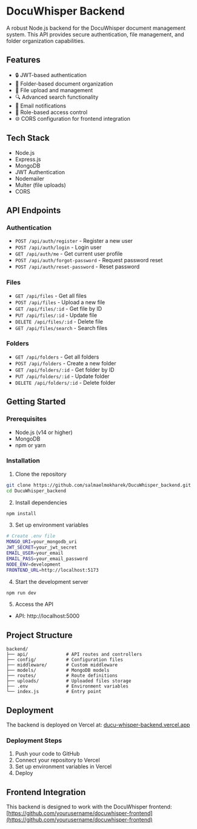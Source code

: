 # DocuWhisper Backend

A robust Node.js backend for the DocuWhisper document management system. This API provides secure authentication, file management, and folder organization capabilities.

## Features

- 🔒 JWT-based authentication
- 📁 Folder-based document organization
- 📝 File upload and management
- 🔍 Advanced search functionality
- 📧 Email notifications
- 🔐 Role-based access control
- 🌐 CORS configuration for frontend integration

## Tech Stack

- Node.js
- Express.js
- MongoDB
- JWT Authentication
- Nodemailer
- Multer (file uploads)
- CORS

## API Endpoints

### Authentication
- `POST /api/auth/register` - Register a new user
- `POST /api/auth/login` - Login user
- `GET /api/auth/me` - Get current user profile
- `POST /api/auth/forgot-password` - Request password reset
- `POST /api/auth/reset-password` - Reset password

### Files
- `GET /api/files` - Get all files
- `POST /api/files` - Upload a new file
- `GET /api/files/:id` - Get file by ID
- `PUT /api/files/:id` - Update file
- `DELETE /api/files/:id` - Delete file
- `GET /api/files/search` - Search files

### Folders
- `GET /api/folders` - Get all folders
- `POST /api/folders` - Create a new folder
- `GET /api/folders/:id` - Get folder by ID
- `PUT /api/folders/:id` - Update folder
- `DELETE /api/folders/:id` - Delete folder

## Getting Started

### Prerequisites
- Node.js (v14 or higher)
- MongoDB
- npm or yarn

### Installation

1. Clone the repository
```bash
git clone https://github.com/salmaelmokharek/DucuWhisper_backend.git
cd DucuWhisper_backend
```

2. Install dependencies
```bash
npm install
```

3. Set up environment variables
```bash
# Create .env file
MONGO_URI=your_mongodb_uri
JWT_SECRET=your_jwt_secret
EMAIL_USER=your_email
EMAIL_PASS=your_email_password
NODE_ENV=development
FRONTEND_URL=http://localhost:5173
```

4. Start the development server
```bash
npm run dev
```

5. Access the API
- API: http://localhost:5000

## Project Structure

```
backend/
├── api/              # API routes and controllers
├── config/           # Configuration files
├── middleware/       # Custom middleware
├── models/           # MongoDB models
├── routes/           # Route definitions
├── uploads/          # Uploaded files storage
├── .env              # Environment variables
└── index.js          # Entry point
```

## Deployment

The backend is deployed on Vercel at: [ducu-whisper-backend.vercel.app](https://ducu-whisper-backend.vercel.app)

### Deployment Steps
1. Push your code to GitHub
2. Connect your repository to Vercel
3. Set up environment variables in Vercel
4. Deploy

## Frontend Integration

This backend is designed to work with the DocuWhisper frontend:
[https://github.com/yourusername/docuwhisper-frontend](https://github.com/yourusername/docuwhisper-frontend)


